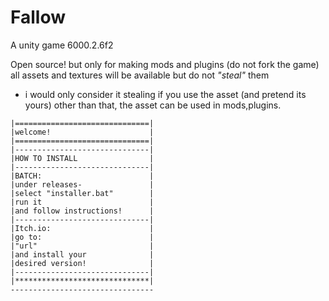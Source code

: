 # Fallow
A unity game 6000.2.6f2

Open source!
but only for making mods and plugins (do not fork the game)
all assets and textures will be available but do not *"steal"* them







* i would only consider it stealing if you use the asset (and pretend its yours) other than that, the asset can be used in mods,plugins.
```
|==============================|
|welcome!                      |
|==============================|
|------------------------------|
|HOW TO INSTALL                |
|------------------------------|
|BATCH:                        |
|under releases-               |
|select "installer.bat"        |
|run it                        |
|and follow instructions!      |
|------------------------------|
|Itch.io:                      |
|go to:                        |
|"url"                         |
|and install your              |
|desired version!              |
|------------------------------|
|******************************|
--------------------------------
```
<!--# basic tutorials:<br>
[url to batch for tutorials]
follow the batch for a tutorial on modding!-->

